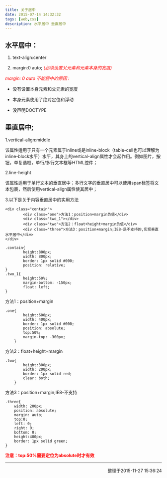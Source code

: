 ```yaml
---
title: 关于居中
date: 2015-07-14 14:32:32
tags: [web,css]
description: 水平居中 垂直居中
---
```


## 水平居中：

1. text-align:center

2. margin:0 auto;  <i style="color:red">(必须设置父元素和元素本身的宽度)</i>


<i style="color:red">margin: 0 auto 不能居中的原因 :</i>
<!-- more -->

* 没有设置本身元素和父元素的宽度

* 本身元素使用了绝对定位和浮动

* 没声明DOCTYPE

 

## 垂直居中;

1.vertical-align:middle

该属性适用于只有一个元素属于inline或是inline-block（table-cell也可以理解为inline-block水平）水平，其身上的vertical-align属性才会起作用。例如图片，按钮，单复选框，单行/多行文本框等HTML控件；

2.line-height

该属性适用于单行文本的垂直居中；多行文字的垂直居中可以使用span标签将文本包裹，然后使用vertical-align属性使其居中；

3.以下是关于内容垂直居中的实用方法

	<div class="contain">
	        <div class="one">方法1：position+margin负值</div>
	        <div class="two_1"></div>
	        <div class="two">方法2：float+height+margin负值</div>
	        <div class="three">方法3：position+margin;IE8-是不支持的,实现垂直水平居中</div>
	</div>
	
	.contain{
            height:800px;
            width: 800px;
            border: 1px solid #000;
            position: relative;
    }
	.two_1{
            height:50%;
            margin-bottom: -150px;
            float: left;
    }

 方法1：position+margin

	.one{
	        height:600px;
	        width: 400px;
	        border: 1px solid #000;
	        position: absolute;
	        top:50%;
	        margin-top: -300px;
	    }

 方法2：float+height+margin

	.two{
	        height:300px;
	        width: 200px;
	        border: 1px solid red;
	        clear: both;
	    }
 方法3：position+margin;IE8-不支持 

	.three{
        width: 200px;
        position: absolute;
        margin: auto;
        top:0;
        left: 0;
        right: 0;
        bottom: 0;
        height:400px;
        border: 1px solid green;
    }

<b style="color:red">注意：top:50%需要定位为absolute时才有效</b>

---

<p style="text-align:right">整理于2015-11-27 15:36:24</p>